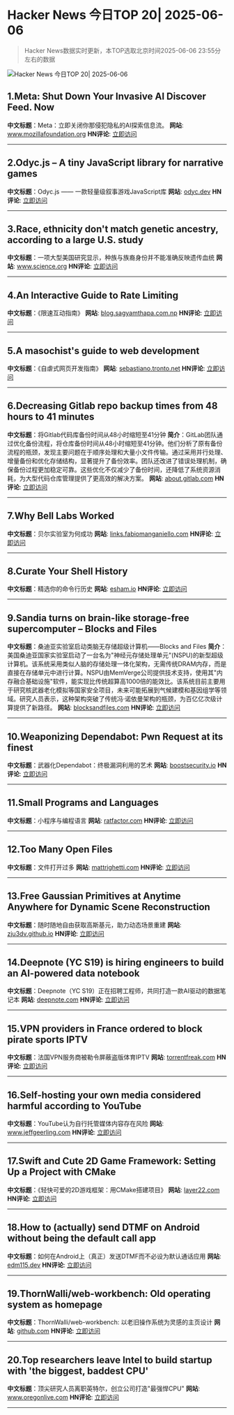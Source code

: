 # Hacker News 今日TOP 20| 2025-06-06

> Hacker News数据实时更新，本TOP选取北京时间2025-06-06 23:55分左右的数据

![Hacker News 今日TOP 20| 2025-06-06](https://img.chuhaix.com/2024/0910_imageFile-1665440404179-628424718_1725901191.png)

## 1.Meta: Shut Down Your Invasive AI Discover Feed. Now
**中文标题**：Meta：立即关闭你那侵犯隐私的AI探索信息流。
**网站**:  <a href='https://www.mozillafoundation.org/en/campaigns/meta-shut-down-your-invasive-ai-discover-feed-now/' target='_blank' rel='nofollow'>www.mozillafoundation.org</a>
**HN评论**:  <a href='https://news.ycombinator.com/item?id=44201872&utm_source=www.chuhaix.com' target='_blank' rel='nofollow'>立即访问</a>

---

## 2.Odyc.js – A tiny JavaScript library for narrative games
**中文标题**：Odyc.js —— 一款轻量级叙事游戏JavaScript库
**网站**:  <a href='https://odyc.dev' target='_blank' rel='nofollow'>odyc.dev</a>
**HN评论**:  <a href='https://news.ycombinator.com/item?id=44200866&utm_source=www.chuhaix.com' target='_blank' rel='nofollow'>立即访问</a>

---

## 3.Race, ethnicity don't match genetic ancestry, according to a large U.S. study
**中文标题**：一项大型美国研究显示，种族与族裔身份并不能准确反映遗传血统
**网站**:  <a href='https://www.science.org/content/article/race-ethnicity-don-t-match-genetic-ancestry-according-large-u-s-study' target='_blank' rel='nofollow'>www.science.org</a>
**HN评论**:  <a href='https://news.ycombinator.com/item?id=44201736&utm_source=www.chuhaix.com' target='_blank' rel='nofollow'>立即访问</a>

---

## 4.An Interactive Guide to Rate Limiting
**中文标题**：《限速互动指南》
**网站**:  <a href='https://blog.sagyamthapa.com.np/interactive-guide-to-rate-limiting' target='_blank' rel='nofollow'>blog.sagyamthapa.com.np</a>
**HN评论**:  <a href='https://news.ycombinator.com/item?id=44201583&utm_source=www.chuhaix.com' target='_blank' rel='nofollow'>立即访问</a>

---

## 5.A masochist's guide to web development
**中文标题**：《自虐式网页开发指南》
**网站**:  <a href='https://sebastiano.tronto.net/blog/2025-06-06-webdev/' target='_blank' rel='nofollow'>sebastiano.tronto.net</a>
**HN评论**:  <a href='https://news.ycombinator.com/item?id=44200895&utm_source=www.chuhaix.com' target='_blank' rel='nofollow'>立即访问</a>

---

## 6.Decreasing Gitlab repo backup times from 48 hours to 41 minutes
**中文标题**：将Gitlab代码库备份时间从48小时缩短至41分钟
**简介**：GitLab团队通过优化备份流程，将仓库备份时间从48小时缩短至41分钟。他们分析了原有备份流程的瓶颈，发现主要问题在于顺序处理和大量小文件传输。通过采用并行处理、增量备份和优化存储结构，显著提升了备份效率。团队还改进了错误处理机制，确保备份过程更加稳定可靠。这些优化不仅减少了备份时间，还降低了系统资源消耗，为大型代码仓库管理提供了更高效的解决方案。
**网站**:  <a href='https://about.gitlab.com/blog/2025/06/05/how-we-decreased-gitlab-repo-backup-times-from-48-hours-to-41-minutes/' target='_blank' rel='nofollow'>about.gitlab.com</a>
**HN评论**:  <a href='https://news.ycombinator.com/item?id=44201975&utm_source=www.chuhaix.com' target='_blank' rel='nofollow'>立即访问</a>

---

## 7.Why Bell Labs Worked
**中文标题**：贝尔实验室为何成功
**网站**:  <a href='https://links.fabiomanganiello.com/share/683ee70d0409e6.66273547' target='_blank' rel='nofollow'>links.fabiomanganiello.com</a>
**HN评论**:  <a href='https://news.ycombinator.com/item?id=44201829&utm_source=www.chuhaix.com' target='_blank' rel='nofollow'>立即访问</a>

---

## 8.Curate Your Shell History
**中文标题**：精选你的命令行历史
**网站**:  <a href='https://esham.io/2025/05/shell-history' target='_blank' rel='nofollow'>esham.io</a>
**HN评论**:  <a href='https://news.ycombinator.com/item?id=44200870&utm_source=www.chuhaix.com' target='_blank' rel='nofollow'>立即访问</a>

---

## 9.Sandia turns on brain-like storage-free supercomputer – Blocks and Files
**中文标题**：桑迪亚实验室启动类脑无存储超级计算机——Blocks and Files
**简介**：美国桑迪亚国家实验室启动了一台名为"神经元存储处理单元"(NSPU)的新型超级计算机。该系统采用类似人脑的存储处理一体化架构，无需传统DRAM内存，而是直接在存储单元中进行计算。NSPU由MemVerge公司提供技术支持，使用其"内存融合基础设施"软件，能实现比传统超算高1000倍的能效比。该系统目前主要用于研究核武器老化模拟等国家安全项目，未来可能拓展到气候建模和基因组学等领域。研究人员表示，这种架构突破了传统冯·诺依曼架构的瓶颈，为百亿亿次级计算提供了新路径。
**网站**:  <a href='https://blocksandfiles.com/2025/06/06/sandia-turns-on-brain-like-storage-free-supercomputer/' target='_blank' rel='nofollow'>blocksandfiles.com</a>
**HN评论**:  <a href='https://news.ycombinator.com/item?id=44201812&utm_source=www.chuhaix.com' target='_blank' rel='nofollow'>立即访问</a>

---

## 10.Weaponizing Dependabot: Pwn Request at its finest
**中文标题**：武器化Dependabot：终极漏洞利用的艺术
**网站**:  <a href='https://boostsecurity.io/blog/weaponizing-dependabot-pwn-request-at-its-finest' target='_blank' rel='nofollow'>boostsecurity.io</a>
**HN评论**:  <a href='https://news.ycombinator.com/item?id=44199597&utm_source=www.chuhaix.com' target='_blank' rel='nofollow'>立即访问</a>

---

## 11.Small Programs and Languages
**中文标题**：小程序与编程语言
**网站**:  <a href='https://ratfactor.com/cards/pl-small' target='_blank' rel='nofollow'>ratfactor.com</a>
**HN评论**:  <a href='https://news.ycombinator.com/item?id=44200797&utm_source=www.chuhaix.com' target='_blank' rel='nofollow'>立即访问</a>

---

## 12.Too Many Open Files
**中文标题**：文件打开过多
**网站**:  <a href='https://mattrighetti.com/2025/06/04/too-many-files-open' target='_blank' rel='nofollow'>mattrighetti.com</a>
**HN评论**:  <a href='https://news.ycombinator.com/item?id=44201762&utm_source=www.chuhaix.com' target='_blank' rel='nofollow'>立即访问</a>

---

## 13.Free Gaussian Primitives at Anytime Anywhere for Dynamic Scene Reconstruction
**中文标题**：随时随地自由获取高斯基元，助力动态场景重建
**网站**:  <a href='https://zju3dv.github.io/freetimegs/' target='_blank' rel='nofollow'>zju3dv.github.io</a>
**HN评论**:  <a href='https://news.ycombinator.com/item?id=44201748&utm_source=www.chuhaix.com' target='_blank' rel='nofollow'>立即访问</a>

---

## 14.Deepnote (YC S19) is hiring engineers to build an AI-powered data notebook
**中文标题**：Deepnote（YC S19）正在招聘工程师，共同打造一款AI驱动的数据笔记本
**网站**:  <a href='https://deepnote.com/join-us' target='_blank' rel='nofollow'>deepnote.com</a>
**HN评论**:  <a href='https://news.ycombinator.com/item?id=44199967&utm_source=www.chuhaix.com' target='_blank' rel='nofollow'>立即访问</a>

---

## 15.VPN providers in France ordered to block pirate sports IPTV
**中文标题**：法国VPN服务商被勒令屏蔽盗版体育IPTV
**网站**:  <a href='https://torrentfreak.com/major-vpn-providers-ordered-to-block-pirate-sports-streaming-sites-250516/' target='_blank' rel='nofollow'>torrentfreak.com</a>
**HN评论**:  <a href='https://news.ycombinator.com/item?id=44201857&utm_source=www.chuhaix.com' target='_blank' rel='nofollow'>立即访问</a>

---

## 16.Self-hosting your own media considered harmful according to YouTube
**中文标题**：YouTube认为自行托管媒体内容存在风险
**网站**:  <a href='https://www.jeffgeerling.com/blog/2025/self-hosting-your-own-media-considered-harmful' target='_blank' rel='nofollow'>www.jeffgeerling.com</a>
**HN评论**:  <a href='https://news.ycombinator.com/item?id=44197932&utm_source=www.chuhaix.com' target='_blank' rel='nofollow'>立即访问</a>

---

## 17.Swift and Cute 2D Game Framework: Setting Up a Project with CMake
**中文标题**：《轻快可爱的2D游戏框架：用CMake搭建项目》
**网站**:  <a href='https://layer22.com/swift-and-cute-framework-setting-up-a-project-with-cmake' target='_blank' rel='nofollow'>layer22.com</a>
**HN评论**:  <a href='https://news.ycombinator.com/item?id=44199699&utm_source=www.chuhaix.com' target='_blank' rel='nofollow'>立即访问</a>

---

## 18.How to (actually) send DTMF on Android without being the default call app
**中文标题**：如何在Android上（真正）发送DTMF而不必设为默认通话应用
**网站**:  <a href='https://edm115.dev/blog/2025/01/22/how-to-send-dtmf-on-android' target='_blank' rel='nofollow'>edm115.dev</a>
**HN评论**:  <a href='https://news.ycombinator.com/item?id=44199770&utm_source=www.chuhaix.com' target='_blank' rel='nofollow'>立即访问</a>

---

## 19.ThornWalli/web-workbench: Old operating system as homepage
**中文标题**：ThornWalli/web-workbench: 以老旧操作系统为灵感的主页设计
**网站**:  <a href='https://github.com/ThornWalli/web-workbench' target='_blank' rel='nofollow'>github.com</a>
**HN评论**:  <a href='https://news.ycombinator.com/item?id=44200101&utm_source=www.chuhaix.com' target='_blank' rel='nofollow'>立即访问</a>

---

## 20.Top researchers leave Intel to build startup with 'the biggest, baddest CPU'
**中文标题**：顶尖研究人员离职英特尔，创立公司打造"最强悍CPU"
**网站**:  <a href='https://www.oregonlive.com/silicon-forest/2025/06/top-researchers-leave-intel-to-build-startup-with-the-biggest-baddest-cpu.html' target='_blank' rel='nofollow'>www.oregonlive.com</a>
**HN评论**:  <a href='https://news.ycombinator.com/item?id=44201072&utm_source=www.chuhaix.com' target='_blank' rel='nofollow'>立即访问</a>

---

